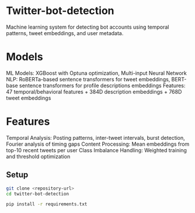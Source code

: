 # Twitter-bot-detection
Machine learning system for detecting bot accounts using temporal patterns, tweet embeddings, and user metadata. 
# Models
ML Models: XGBoost with Optuna optimization, Multi-input Neural Network
NLP: RoBERTa-based sentence transformers for tweet embeddings, BERT-base sentence transformers for profile descriptions embeddings
Features: 47 temporal/behavioral features + 384D description embeddings + 768D tweet embeddings
# Features
Temporal Analysis: Posting patterns, inter-tweet intervals, burst detection, Fourier analysis of timing gaps
Content Processing: Mean embeddings from top-10 recent tweets per user
Class Imbalance Handling: Weighted training and threshold optimization 

## Setup
```bash
git clone <repository-url>
cd twitter-bot-detection

pip install -r requirements.txt
```
